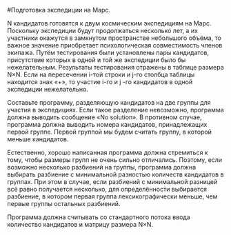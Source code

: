 #Подготовка экспедиции на Марс.

N кандидатов готовятся к двум космическим экспедициям на Марс. Поскольку экспедиции будут продолжаться несколько лет, а их участники окажутся в замкнутом пространстве небольшого объёма, то важное значение приобретает психологическая совместимость членов экипажа. Путём тестирования были установлены пары кандидатов, присутствие которых в одной и той же экспедиции было бы нежелательным. Результаты тестирования отражены в таблице размера N×N. Если на пересечении i-той строки и j-го столбца таблицы находится знак «+», то участие i-го и j
-го кандидатов в одной экспедиции нежелательно.

Составьте программу, разделяющую кандидатов на две группы для участия в экспедициях. Если такое разделение невозможно, программа должна выводить сообщение «No solution». В противном случае, программа должна выводить номера кандидатов, принадлежащих первой группе. Первой группой мы будем считать группу, в которой меньше кандидатов.

Естественно, хорошо написанная программа должна стремиться к тому, чтобы размеры групп не очень сильно отличались. Поэтому, если возможно несколько разбиений на группы, программа должна выбирать разбиение с минимальной разностью количеств кандидатов в группах. При этом в случае, если разбиений с минимальной разницей всё равно получается несколько, для определённости выбирается разбиение, в котором первая группа лексикографически меньше, чем первые группы остальных разбиений.

Программа должна считывать со стандартного потока ввода количество кандидатов и матрицу размера N×N.
